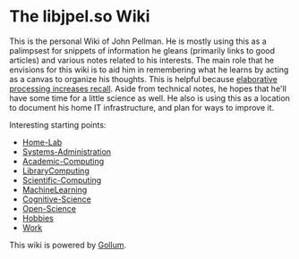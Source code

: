 

The libjpel.so Wiki
===================

This is the personal Wiki of John Pellman. He is mostly using this as a palimpsest for snippets of information he gleans (primarily links to good articles) and various notes related to his interests. The main role that he envisions for this wiki is to aid him in remembering what he learns by acting as a canvas to organize his thoughts. This is helpful because [elaborative processing increases recall](Memory). Aside from technical notes, he hopes that he'll have some time for a little science as well. He also is using this as a location to document his home IT infrastructure, and plan for ways to improve it.

Interesting starting points:

-   [Home-Lab](Home-Lab)
-   [Systems-Administration](Systems-Administration)
-   [Academic-Computing](Academic-Computing)
-   [LibraryComputing](LibraryComputing)
-   [Scientific-Computing](Scientific-Computing)
-   [MachineLearning](MachineLearning)
-   [Cognitive-Science](Cognitive-Science)
-   [Open-Science](Open-Science)
-   [Hobbies](Hobbies)
-   [Work](Work)

This wiki is powered by [Gollum](https://github.com/gollum/gollum/wiki).
